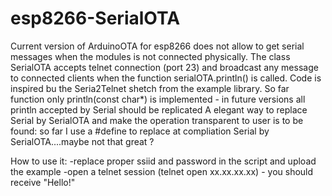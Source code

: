# esp8266-SerialOTA
Current version of ArduinoOTA for esp8266 does not allow to get serial messages when the modules is not connected physically.
The class SerialOTA accepts telnet connection (port 23) and broadcast any message to connected clients when the function serialOTA.println() is called.
Code is inspired bu the Seria2Telnet shetch from the example library.
So far function only println(const char*) is implemented - in future versions all println accepted by Serial should be replicated
A elegant way to replace Serial by SerialOTA and make the operation transparent to user is to be found: so far I use a #define to replace at compliation Serial by SerialOTA....maybe not that great ?

How to use it:
-replace proper ssiid and password in the script and upload the example
-open a telnet session (telnet open xx.xx.xx.xx) - you should receive "Hello!"


